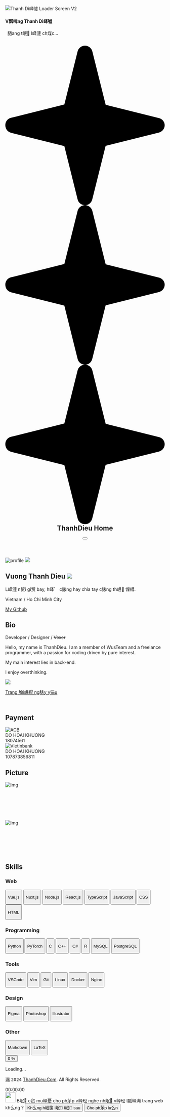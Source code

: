 <html lang="vi-VN" class="dark" data-title-loader="饾懟饾拤饾拏饾拸饾拤饾懌饾拪饾拞饾挅">
<head>
    <meta charset="utf-8">
    <meta name="viewport" content="width=device-width, initial-scale=1.0, maximum-scale=1.0, user-scalable=0" />
    <meta http-equiv="X-UA-Compatible" content="IE=edge">
    <title>ThanhDieu - Home</title>
    <meta property="og:title" content="V瓢啤ng Thanh Di峄噓 | Profile Home">
    <link rel="shortcut icon" href="https://i.ibb.co/rGMn65d/boss.webp" type="image/x-icon">
    <meta name="description" content="Hi my name is ThanhDieu / A freelance / web developer / vexer">
    <meta name="keywords" content="thanhdieu,web thanh dieu,vuong thanh dieu,thanhdieutv,wsteam,wusteam,thanhdieu home,profile thanhdieu">
    <link rel="canonical" href="https://thanhdieu.com/">
    <meta content="ThanhDieuTv" name="author">
    <meta property="og:type" content="website">
    <meta content="#FCFCFD" name="theme-color">
    <meta property="og:image" content="./res/v5/img/bg3.webp">
    <link href="https://cdn.jsdelivr.net/npm/remixicon@4.2.0/fonts/remixicon.min.css" rel="stylesheet">
    <link rel="stylesheet" href="./assets/css/style.css?v=3.8">
    <link rel="stylesheet" href="./assets/css/fuiToast.min.css">
    <link rel="stylesheet" href="./assets/css/fancybox.css">
    <link rel="stylesheet" href="./assets/css/index.css?v=3.1">
</head>
<body>
    <div class="flex justify-center bg-background">
        <div class="pace pace-active">
            <div class="pace-progress">
                <div class="pace-progress-inner"></div>
            </div>
        </div>
        <div class="td-loading-v2">
            <img class="loading2 none" src="https://i.imgur.com/dxVZLOG.png" alt="Thanh Di峄噓 Loader Screen V2">
            <div class="ws-loader-text">
                <h4>V瓢啤ng Thanh Di峄噓</h4>
                <span id="waiting-loader"><i class="ri-loader-4-line icon-spin"></i>&ensp;膼ang t岷 l峄漣 ch煤c...</span>
            </div>
        </div>
        <div class="pointer-events-none absolute start-0 top-0 z-0 h-1/2 w-full opacity-40"
            style="background-image:linear-gradient(#659EB966, transparent)"></div>
        <main
            class="z-10 flex min-h-screen w-screen max-w-[60rem] flex-col items-center px-4 text-[0.92rem] leading-relaxed sm:px-7 lg:px-10">
            <header
                class="group sticky top-4 z-30 mb-16 box-content w-full rounded-xl border border-transparent py-1 transition-all duration-300 sm:rounded-2xl [&.not-top]:border-border [&.not-top]:bg-background dark:[&.not-top]:bg-primary-foreground">
                <header class="flex flex-wrap text-sm sm:flex-nowrap sm:justify-start">
                    <nav class="relative mx-auto flex w-full items-center justify-between sm:flex sm:items-center">
                        <div
                            class="absolute -left-4 -top-8 -z-10 box-content hidden h-20 w-[calc(100%+2rem)] !duration-0 max-sm:group-[.expanded]:block max-sm:group-[.expanded.not-top]:hidden max-sm:group-[.expanded]:bg-white dark:max-sm:group-[.expanded]:bg-primary-foreground">
                        </div>
                        <h1
                            class="flex-none text-xl font-semibold transition-all duration-300 group-[.not-top]:ms-3 sm:group-[.not-top]:ms-5">
                            <span class="magic">
                                <span class="magic-star">
                                    <svg viewBox="0 0 512 512">
                                        <path
                                            d="M512 255.1c0 11.34-7.406 20.86-18.44 23.64l-171.3 42.78l-42.78 171.1C276.7 504.6 267.2 512 255.9 512s-20.84-7.406-23.62-18.44l-42.66-171.2L18.47 279.6C7.406 276.8 0 267.3 0 255.1c0-11.34 7.406-20.83 18.44-23.61l171.2-42.78l42.78-171.1C235.2 7.406 244.7 0 256 0s20.84 7.406 23.62 18.44l42.78 171.2l171.2 42.78C504.6 235.2 512 244.6 512 255.1z">
                                        </path>
                                    </svg>
                                </span>
                                <span class="magic-star">
                                    <svg viewBox="0 0 512 512">
                                        <path
                                            d="M512 255.1c0 11.34-7.406 20.86-18.44 23.64l-171.3 42.78l-42.78 171.1C276.7 504.6 267.2 512 255.9 512s-20.84-7.406-23.62-18.44l-42.66-171.2L18.47 279.6C7.406 276.8 0 267.3 0 255.1c0-11.34 7.406-20.83 18.44-23.61l171.2-42.78l42.78-171.1C235.2 7.406 244.7 0 256 0s20.84 7.406 23.62 18.44l42.78 171.2l171.2 42.78C504.6 235.2 512 244.6 512 255.1z">
                                        </path>
                                    </svg>
                                </span>
                                <span class="magic-star">
                                    <svg viewBox="0 0 512 512">
                                        <path
                                            d="M512 255.1c0 11.34-7.406 20.86-18.44 23.64l-171.3 42.78l-42.78 171.1C276.7 504.6 267.2 512 255.9 512s-20.84-7.406-23.62-18.44l-42.66-171.2L18.47 279.6C7.406 276.8 0 267.3 0 255.1c0-11.34 7.406-20.83 18.44-23.61l171.2-42.78l42.78-171.1C235.2 7.406 244.7 0 256 0s20.84 7.406 23.62 18.44l42.78 171.2l171.2 42.78C504.6 235.2 512 244.6 512 255.1z">
                                        </path>
                                    </svg>
                                </span>
                                <span class="magic-text">ThanhDieu Home</span></span>
                        </h1>
                        <div class="flex gap-x-4 sm:gap-x-6">
                            <div class="flex gap-x-4 transition-all group-[.not-top]:me-1.5 group-[.not-top]:gap-x-2">
                                <button
                                    class="change-theme group/dark rounded-md p-2 transition-all sm:group-[.not-top]:rounded-xl">
                                    <i class="ri-sun-line transition-all group-hover/dark:text-primary dark:hidden"></i>
                                    <i
                                        class="ri-moon-clear-line hidden transition-all group-hover/dark:text-primary dark:block"></i>
                                </button>
                            </div>
                        </div>
                    </nav>
                </header>
            </header>
            <div class="flex w-full flex-col gap-y-10 md:w-4/5 lg:w-5/6">
                <section class="animate flex flex-col items-center gap-y-7 show">
                    <div class="relative">
                        <img src="./assets/img/avatar.jpg" alt="profile" class="h-30 w-auto rounded-full border p-1">
                        <img class="crown3" src="./assets/img/mong-vuot-rong.png">
                    </div>
                    <div class="flex flex-col items-center gap-y-4">
                        <h1 class="text-3xl font-bold flex items-center">Vuong Thanh Dieu <img class="blue-tick ml-2"
                                src="./assets/img/icon/tick.png"></h1>
                        <p>L峄漣 n贸i gi贸 bay, h峄゛ c脿ng hay chia tay <span
                                class="bg-primary-foreground rounded text-transparent hover:text-inherit transition-colors cursor-pointer">c脿ng
                                th岷 馃槥.</span></p>
                        <div class="flex flex-wrap justify-center gap-x-7 gap-y-3">
                            <div class="flex flex-row items-center justify-center gap-x-2">
                                <i class="ri-map-pin-line"></i>
                                <p>Vietnam / Ho Chi Minh City</p>
                            </div>
                            <a class="flex flex-row items-center justify-center gap-x-2 hover:opacity-75 transition-all"
                                href="https://github.com/WusThanhDieu" target="_blank">
                                <i class="ri-github-fill"></i>
                                <p>My Github</p>
                            </a>
                        </div>
                    </div>
                </section>
                <section class="animate flex flex-col gap-y-5 md:flex-row md:gap-y-0 show">
                    <div class="text-xl font-semibold md:min-w-36">
                        <h2>Bio</h2>
                    </div>
                    <div class="flex flex-1 flex-col gap-y-3">
                        <p class="text-muted-foreground mt-1">Developer / Designer / <del>Vexer </del>
                        </p>
                        <div class="flex flex-col gap-2 leading-6 text-muted-foreground">
                            <p>Hello, my name is ThanhDieu. I am a member of WusTeam and a freelance programmer, with a
                                passion for coding driven by pure interest.</p>
                            <p>My main interest lies in back-end.</p>
                            <p>I enjoy overthinking.</p>
                            <div class="mt-1 flex gap-x-2">
                                <img src="https://hits.seeyoufarm.com/api/count/incr/badge.svg?url=https%3A%2F%2Fgithub.com%2FWusThanhDieu&count_bg=%23000000&title_bg=%23000000&icon=spacex.svg&icon_color=%23E7E7E7&title=Hits&edge_flat=true"
                                    class="rounded-md border">
                            </div>
                        </div>
                    </div>
                    <a class="group inline-flex items-center gap-x-1 rounded-lg bg-primary-foreground border border-border px-2 py-1 text-sm text-muted-foreground transition-all hover:bg-input no-underline w-fit self-end"
                        href="/diem-ngay-yeu">
                        <p class="my-0">Trang 膽i岷縨 ng脿y y锚u</p>
                        <svg xmlns="http://www.w3.org/2000/svg" width="16" height="16" viewBox="0 0 24 24" fill="none"
                            stroke-width="2.5" stroke-linecap="round" stroke-linejoin="round"
                            class="my-1 stroke-muted-foreground group-hover:stroke-primary">
                            <line x1="5" y1="12" x2="19" y2="12"
                                class="translate-x-4 scale-x-0 transition-all duration-300 ease-in-out group-hover:translate-x-1 group-hover:scale-x-100">
                            </line>
                            <polyline points="12 5 19 12 12 19"
                                class="translate-x-0 transition-all duration-300 ease-in-out group-hover:translate-x-1">
                            </polyline>
                        </svg>
                    </a>
                </section>
                <section class="animate flex flex-col gap-y-5 md:flex-row md:gap-y-0 show">
                    <div class="text-xl font-semibold md:min-w-36">
                        <h2>Payment</h2>
                    </div>
                    <div
                        class="mb-5 flex flex-col rounded-xl border border-border py-3 px-3 gap-y-3 sm:gap-y-4 text-nowrap">
                        <div class="grid grid-cols-1 gap-x-4 gap-y-2 sm:grid-cols-2 sm:gap-y-4">
                            <a class="group relative text-sm leading-normal no-underline hover:bg-transparent">
                                <div class="relative flex flex-row items-center gap-x-4 px-2 py-1.5 transition-all">
                                    <div
                                        class="absolute -inset-0 z-10 rounded-lg border border-border bg-muted opacity-0 transition-all group-hover:opacity-50">
                                    </div>
                                    <img src="./assets/img/icon/acb.png" class="z-20 h-10 w-10 rounded-lg bg-muted p-2"
                                        alt="ACB">
                                    <div class="z-20 flex flex-col">
                                        <div class="font-medium">DO HOAI KHUONG <i data-ws-copy="DO HOAI KHUONG"
                                                class="ri-file-copy-line text-muted-foreground cursor-pointer"></i>
                                        </div>
                                        <div class="font-normal text-muted-foreground">18074561 <i
                                                data-ws-copy="18074561" class="ri-file-copy-line cursor-pointer"></i>
                                        </div>
                                    </div>
                                </div>
                            </a>
                            <a class="me-10 group relative text-sm leading-normal no-underline hover:bg-transparent">
                                <div class="relative flex flex-row items-center gap-x-4 px-2 py-1.5 transition-all">
                                    <div
                                        class="absolute -inset-0 z-10 rounded-lg border border-border bg-muted opacity-0 transition-all group-hover:opacity-50">
                                    </div>
                                    <img src="./assets/img/icon/vietinbank.png"
                                        class="z-20 h-10 w-10 rounded-lg bg-muted p-2" alt="Vietinbank">
                                    <div class="z-20 flex flex-col">
                                        <div class="font-medium">DO HOAI KHUONG <i data-ws-copy="DO HOAI KHUONG"
                                                class="ri-file-copy-line text-muted-foreground cursor-pointer"></i>
                                        </div>
                                        <div class="font-normal text-muted-foreground">107873856811 <i
                                                data-ws-copy="107873856811"
                                                class="ri-file-copy-line cursor-pointer"></i></div>
                                    </div>
                                </div>
                            </a>
                        </div>
                    </div>
                </section>
                <section class="animate flex flex-col gap-y-5 md:flex-row md:gap-y-0 show">
                    <div class="text-xl font-semibold md:min-w-36">
                        <h2>Picture</h2>
                    </div>
                    <div class="flex flex-1 flex-col gap-y-3">
                        <div class="grid grid-cols-1 gap-3 sm:grid-cols-2">
                            <a class="group overflow-hidden relative flex flex-col gap-y-3 rounded-2xl border border-border bg-primary-foreground transition-all hover:border-foreground/25 hover:shadow-sm"
                                data-fancybox="gallery"
                                data-src="https://avatars.githubusercontent.com/u/107528857?v=4">
                                <img src="https://avatars.githubusercontent.com/u/107528857?v=4" alt="Img"
                                    class="absolute top-0 h-full w-full object-cover">
                                <div class="z-10 flex flex-col gap-y-0.5 px-5 pb-4 pt-24">
                                    <h2 class="text-lg font-medium">&ensp;</h2>
                                    <p class="text-muted-foreground">&ensp;</p>
                                </div>
                            </a>
                            <a class="group overflow-hidden relative flex flex-col gap-y-3 rounded-2xl border border-border bg-primary-foreground transition-all hover:border-foreground/25 hover:shadow-sm"
                                data-fancybox="gallery" data-src="https://i.imgur.com/u2YYeFk.png">
                                <img src="https://i.imgur.com/u2YYeFk.png" alt="Img"
                                    class="absolute top-0 h-full w-full object-cover">
                                <div class="z-10 flex flex-col gap-y-0.5 px-5 pb-4 pt-24">
                                    <h2 class="text-lg font-medium">&ensp;</h2>
                                    <p class="text-muted-foreground">&ensp;</p>
                                </div>
                            </a>
                        </div>
                    </div>
                </section>
                <section class="animate flex flex-col gap-y-5 md:flex-row md:gap-y-0 show">
                    <div class="text-xl font-semibold md:min-w-36">
                        <h2>Skills</h2>
                    </div>
                    <div class="flex flex-1 flex-col gap-y-3">
                        <div class="flex flex-col gap-y-2 md:flex-row md:gap-x-5 md:gap-y-0">
                            <h3 class="w-1/5 font-medium">Web</h3>
                            <div class="flex md:w-4/5 flex-row flex-wrap gap-x-4 gap-y-2">
                                <button
                                    class="group inline-flex items-center gap-x-1 bg-primary-foreground border border-border px-2 py-1 text-sm text-muted-foreground transition-all hover:bg-input no-underline cursor-default rounded-xl">
                                    <p class="my-0">Vue.js</p>
                                </button>
                                <button
                                    class="group inline-flex items-center gap-x-1 bg-primary-foreground border border-border px-2 py-1 text-sm text-muted-foreground transition-all hover:bg-input no-underline cursor-default rounded-xl">
                                    <p class="my-0">Nuxt.js</p>
                                </button>
                                <button
                                    class="group inline-flex items-center gap-x-1 bg-primary-foreground border border-border px-2 py-1 text-sm text-muted-foreground transition-all hover:bg-input no-underline cursor-default rounded-xl">
                                    <p class="my-0">Node.js</p>
                                </button>
                                <button
                                    class="group inline-flex items-center gap-x-1 bg-primary-foreground border border-border px-2 py-1 text-sm text-muted-foreground transition-all hover:bg-input no-underline cursor-default rounded-xl">
                                    <p class="my-0">React.js</p>
                                </button>
                                <button
                                    class="group inline-flex items-center gap-x-1 bg-primary-foreground border border-border px-2 py-1 text-sm text-muted-foreground transition-all hover:bg-input no-underline cursor-default rounded-xl">
                                    <p class="my-0">TypeScript</p>
                                </button>
                                <button
                                    class="group inline-flex items-center gap-x-1 bg-primary-foreground border border-border px-2 py-1 text-sm text-muted-foreground transition-all hover:bg-input no-underline cursor-default rounded-xl">
                                    <p class="my-0">JavaScript</p>
                                </button>
                                <button
                                    class="group inline-flex items-center gap-x-1 bg-primary-foreground border border-border px-2 py-1 text-sm text-muted-foreground transition-all hover:bg-input no-underline cursor-default rounded-xl">
                                    <p class="my-0">CSS</p>
                                </button>
                                <button
                                    class="group inline-flex items-center gap-x-1 bg-primary-foreground border border-border px-2 py-1 text-sm text-muted-foreground transition-all hover:bg-input no-underline cursor-default rounded-xl">
                                    <p class="my-0">HTML</p>
                                </button>
                            </div>
                        </div>
                        <div class="flex flex-col gap-y-2 md:flex-row md:gap-x-5 md:gap-y-0">
                            <h3 class="w-1/5 font-medium">Programming</h3>
                            <div class="flex md:w-4/5 flex-row flex-wrap gap-x-4 gap-y-2">
                                <button
                                    class="group inline-flex items-center gap-x-1 bg-primary-foreground border border-border px-2 py-1 text-sm text-muted-foreground transition-all hover:bg-input no-underline cursor-default rounded-xl">
                                    <p class="my-0">Python</p>
                                </button>
                                <button
                                    class="group inline-flex items-center gap-x-1 bg-primary-foreground border border-border px-2 py-1 text-sm text-muted-foreground transition-all hover:bg-input no-underline cursor-default rounded-xl">
                                    <p class="my-0">PyTorch</p>
                                </button>
                                <button
                                    class="group inline-flex items-center gap-x-1 bg-primary-foreground border border-border px-2 py-1 text-sm text-muted-foreground transition-all hover:bg-input no-underline cursor-default rounded-xl">
                                    <p class="my-0">C</p>
                                </button>
                                <button
                                    class="group inline-flex items-center gap-x-1 bg-primary-foreground border border-border px-2 py-1 text-sm text-muted-foreground transition-all hover:bg-input no-underline cursor-default rounded-xl">
                                    <p class="my-0">C++</p>
                                </button>
                                <button
                                    class="group inline-flex items-center gap-x-1 bg-primary-foreground border border-border px-2 py-1 text-sm text-muted-foreground transition-all hover:bg-input no-underline cursor-default rounded-xl">
                                    <p class="my-0">C#</p>
                                </button>
                                <button
                                    class="group inline-flex items-center gap-x-1 bg-primary-foreground border border-border px-2 py-1 text-sm text-muted-foreground transition-all hover:bg-input no-underline cursor-default rounded-xl">
                                    <p class="my-0">R</p>
                                </button>
                                <button
                                    class="group inline-flex items-center gap-x-1 bg-primary-foreground border border-border px-2 py-1 text-sm text-muted-foreground transition-all hover:bg-input no-underline cursor-default rounded-xl">
                                    <p class="my-0">MySQL</p>
                                </button>
                                <button
                                    class="group inline-flex items-center gap-x-1 bg-primary-foreground border border-border px-2 py-1 text-sm text-muted-foreground transition-all hover:bg-input no-underline cursor-default rounded-xl">
                                    <p class="my-0">PostgreSQL</p>
                                </button>
                            </div>
                        </div>
                        <div class="flex flex-col gap-y-2 md:flex-row md:gap-x-5 md:gap-y-0">
                            <h3 class="w-1/5 font-medium">Tools</h3>
                            <div class="flex md:w-4/5 flex-row flex-wrap gap-x-4 gap-y-2">
                                <button
                                    class="group inline-flex items-center gap-x-1 bg-primary-foreground border border-border px-2 py-1 text-sm text-muted-foreground transition-all hover:bg-input no-underline cursor-default rounded-xl">
                                    <p class="my-0">VSCode</p>
                                </button>
                                <button
                                    class="group inline-flex items-center gap-x-1 bg-primary-foreground border border-border px-2 py-1 text-sm text-muted-foreground transition-all hover:bg-input no-underline cursor-default rounded-xl">
                                    <p class="my-0">Vim</p>
                                </button>
                                <button
                                    class="group inline-flex items-center gap-x-1 bg-primary-foreground border border-border px-2 py-1 text-sm text-muted-foreground transition-all hover:bg-input no-underline cursor-default rounded-xl">
                                    <p class="my-0">Git</p>
                                </button>
                                <button
                                    class="group inline-flex items-center gap-x-1 bg-primary-foreground border border-border px-2 py-1 text-sm text-muted-foreground transition-all hover:bg-input no-underline cursor-default rounded-xl">
                                    <p class="my-0">Linux</p>
                                </button>
                                <button
                                    class="group inline-flex items-center gap-x-1 bg-primary-foreground border border-border px-2 py-1 text-sm text-muted-foreground transition-all hover:bg-input no-underline cursor-default rounded-xl">
                                    <p class="my-0">Docker</p>
                                </button>
                                <button
                                    class="group inline-flex items-center gap-x-1 bg-primary-foreground border border-border px-2 py-1 text-sm text-muted-foreground transition-all hover:bg-input no-underline cursor-default rounded-xl">
                                    <p class="my-0">Nginx</p>
                                </button>
                            </div>
                        </div>
                        <div class="flex flex-col gap-y-2 md:flex-row md:gap-x-5 md:gap-y-0">
                            <h3 class="w-1/5 font-medium">Design</h3>
                            <div class="flex md:w-4/5 flex-row flex-wrap gap-x-4 gap-y-2">
                                <button
                                    class="group inline-flex items-center gap-x-1 bg-primary-foreground border border-border px-2 py-1 text-sm text-muted-foreground transition-all hover:bg-input no-underline cursor-default rounded-xl">
                                    <p class="my-0">Figma</p>
                                </button>
                                <button
                                    class="group inline-flex items-center gap-x-1 bg-primary-foreground border border-border px-2 py-1 text-sm text-muted-foreground transition-all hover:bg-input no-underline cursor-default rounded-xl">
                                    <p class="my-0">Photoshop</p>
                                </button>
                                <button
                                    class="group inline-flex items-center gap-x-1 bg-primary-foreground border border-border px-2 py-1 text-sm text-muted-foreground transition-all hover:bg-input no-underline cursor-default rounded-xl">
                                    <p class="my-0">Illustrator</p>
                                </button>
                            </div>
                        </div>
                        <div class="flex flex-col gap-y-2 md:flex-row md:gap-x-5 md:gap-y-0">
                            <h3 class="w-1/5 font-medium">Other</h3>
                            <div class="flex md:w-4/5 flex-row flex-wrap gap-x-4 gap-y-2">
                                <button
                                    class="group inline-flex items-center gap-x-1 bg-primary-foreground border border-border px-2 py-1 text-sm text-muted-foreground transition-all hover:bg-input no-underline cursor-default rounded-xl">
                                    <p class="my-0">Markdown</p>
                                </button>
                                <button
                                    class="group inline-flex items-center gap-x-1 bg-primary-foreground border border-border px-2 py-1 text-sm text-muted-foreground transition-all hover:bg-input no-underline cursor-default rounded-xl">
                                    <p class="my-0">LaTeX</p>
                                </button>
                            </div>
                        </div>
                    </div>
                </section>
            </div>
            <button
                class="z-90 group fixed bottom-12 end-4 flex h-10 w-10 translate-y-28 items-center justify-center rounded-full border-2 border-transparent bg-primary-foreground text-muted-foreground opacity-0 transition-all duration-300 hover:border-border/75 data-[show=true]:translate-y-0 data-[show=true]:opacity-100 sm:end-8 sm:h-12 sm:w-12 "
                data-show="true" id="croll-to-top">
                <div
                    class="absolute bottom-0 end-0 start-0 top-1 flex items-center justify-center transition-opacity group-hover:opacity-0 group-[.ended]:opacity-1">
                    <span class="text">0</span>
                    <span class="text-xs">%</span>
                </div>
                <i
                    class="ri-arrow-up-s-line size-6 opacity-0 transition-opacity group-hover:opacity-100 group-[.ended]:opacity-100"></i>
            </button>
            <div
                class="mt-16 flex flex-row items-center gap-x-3 rounded-3xl border border-input px-4 py-2 text-sm shadow-sm transition-all hover:shadow-md">
                <span class="relative flex items-center justify-center">
                    <span
                        class="absolute inline-flex h-2 w-2 animate-ping rounded-full border border-green-400 bg-green-400 opacity-75"></span>
                    <span class="relative inline-flex h-2 w-2 rounded-full bg-green-400"></span>
                </span>
                <div>
                    <p id="cham-ngon" class="font-medium text-muted-foreground">Loading...</p>
                </div>
            </div>
            <footer class="mx-auto mt-24 w-full text-center">
                <div class="border-t border-border p-2">
                    <div class="flex flex-col items-center justify-center gap-y-3 sm:flex-row sm:gap-y-0">
                        <div class="flex flex-col items-center justify-center gap-2 text-sm sm:flex-row sm:gap-x-4">
                            <p>漏 <samp>2024</samp> <a href="/">ThanhDieu.Com</a>. All Rights Reserved.</p>
                        </div>
                    </div>
                </div>
                <div id="real-time">00:00:00</div>
            </footer>
             <div id="toast-prompt"> <img src="https://i.imgur.com/aGMqekz.gif" width="32" height="32">
            B岷 c贸 mu峄憂 cho ph茅p v峄玜 nghe nh岷 v峄玜 l瓢峄泃 trang web kh么ng ?
            <button class="close-btn">Kh么ng h岷筺 l岷 l岷 sau</button>
            <button class="confirm-btn">Cho ph茅p lu么n</button> 
        </div>
        </main>
    </div>
    <script src="./assets/js/libs/jquery-3.7.1.min.js"></script>
    <script src="./assets/js/libs/fuiToast.min.js"></script>
    <script src="./assets/js/libs/fancybox.umd.js"></script>
    <script src="https://api.thanhdieu.com/addons/cursor-magic.js"></script>
    <script src="https://cdn.jsdelivr.net/npm/pace-js@latest/pace.min.js" data-pace-options='{"restartOnRequestAfter":false,"eventLag":false}'></script>
    <script src="./assets/js/index.js?v=3.7"></script>
</body>
</html>
